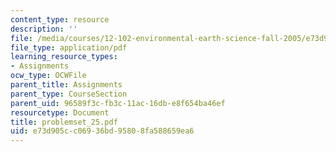 ```yaml
---
content_type: resource
description: ''
file: /media/courses/12-102-environmental-earth-science-fall-2005/e73d905cc06936bd95808fa588659ea6_problemset_25.pdf
file_type: application/pdf
learning_resource_types:
- Assignments
ocw_type: OCWFile
parent_title: Assignments
parent_type: CourseSection
parent_uid: 96589f3c-fb3c-11ac-16db-e8f654ba46ef
resourcetype: Document
title: problemset_25.pdf
uid: e73d905c-c069-36bd-9580-8fa588659ea6
---
```

